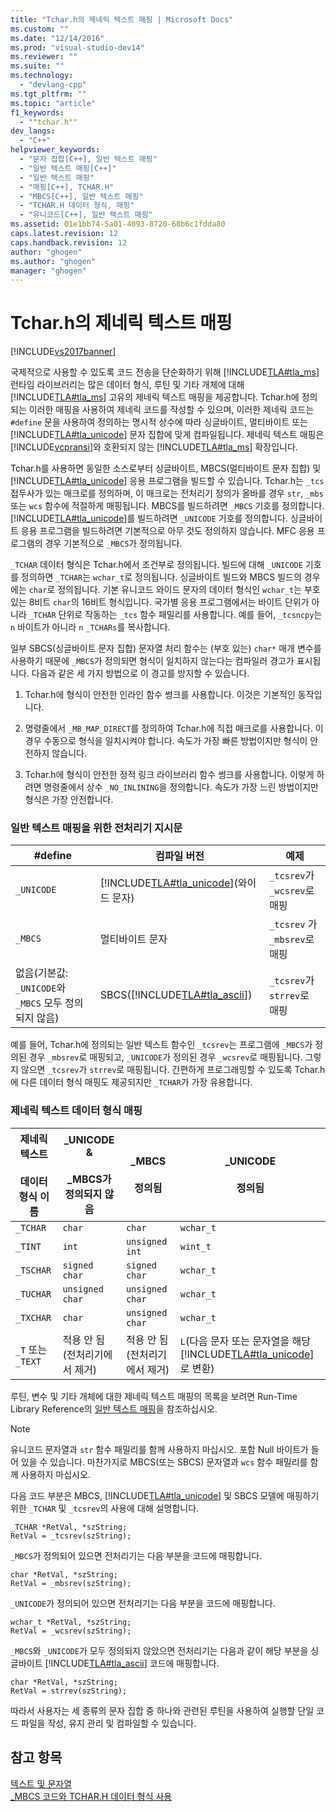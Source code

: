 ```yaml
---
title: "Tchar.h의 제네릭 텍스트 매핑 | Microsoft Docs"
ms.custom: ""
ms.date: "12/14/2016"
ms.prod: "visual-studio-dev14"
ms.reviewer: ""
ms.suite: ""
ms.technology: 
  - "devlang-cpp"
ms.tgt_pltfrm: ""
ms.topic: "article"
f1_keywords: 
  - ""tchar.h""
dev_langs: 
  - "C++"
helpviewer_keywords: 
  - "문자 집합[C++], 일반 텍스트 매핑"
  - "일반 텍스트 매핑[C++]"
  - "일반 텍스트 매핑"
  - "매핑[C++], TCHAR.H"
  - "MBCS[C++], 일반 텍스트 매핑"
  - "TCHAR.H 데이터 형식, 매핑"
  - "유니코드[C++], 일반 텍스트 매핑"
ms.assetid: 01e1bb74-5a01-4093-8720-68b6c1fdda80
caps.latest.revision: 12
caps.handback.revision: 12
author: "ghogen"
ms.author: "ghogen"
manager: "ghogen"
---
```

# Tchar.h의 제네릭 텍스트 매핑
[!INCLUDE[vs2017banner](../assembler/inline/includes/vs2017banner.md)]

국제적으로 사용할 수 있도록 코드 전송을 단순화하기 위해 [!INCLUDE[TLA#tla_ms](../text/includes/tlasharptla_ms_md.md)] 런타임 라이브러리는 많은 데이터 형식, 루틴 및 기타 개체에 대해 [!INCLUDE[TLA#tla_ms](../text/includes/tlasharptla_ms_md.md)] 고유의 제네릭 텍스트 매핑을 제공합니다.  Tchar.h에 정의되는 이러한 매핑을 사용하여 제네릭 코드를 작성할 수 있으며, 이러한 제네릭 코드는 `#define` 문을 사용하여 정의하는 명시적 상수에 따라 싱글바이트, 멀티바이트 또는 [!INCLUDE[TLA#tla_unicode](../cpp/includes/tlasharptla_unicode_md.md)] 문자 집합에 맞게 컴파일됩니다.  제네릭 텍스트 매핑은 [!INCLUDE[vcpransi](../preprocessor/includes/vcpransi_md.md)]와 호환되지 않는 [!INCLUDE[TLA#tla_ms](../text/includes/tlasharptla_ms_md.md)] 확장입니다.  
  
 Tchar.h를 사용하면 동일한 소스로부터 싱글바이트, MBCS\(멀티바이트 문자 집합\) 및 [!INCLUDE[TLA#tla_unicode](../cpp/includes/tlasharptla_unicode_md.md)] 응용 프로그램을 빌드할 수 있습니다.  Tchar.h는 `_tcs` 접두사가 있는 매크로를 정의하며, 이 매크로는 전처리기 정의가 올바를 경우 `str`, `_mbs` 또는 `wcs` 함수에 적절하게 매핑됩니다.  MBCS를 빌드하려면 `_MBCS` 기호를 정의합니다.  [!INCLUDE[TLA#tla_unicode](../cpp/includes/tlasharptla_unicode_md.md)]를 빌드하려면 `_UNICODE` 기호를 정의합니다.  싱글바이트 응용 프로그램을 빌드하려면 기본적으로 아무 것도 정의하지 않습니다.  MFC 응용 프로그램의 경우 기본적으로 `_MBCS`가 정의됩니다.  
  
 `_TCHAR` 데이터 형식은 Tchar.h에서 조건부로 정의됩니다.  빌드에 대해 `_UNICODE` 기호를 정의하면 `_TCHAR`는 `wchar_t`로 정의됩니다. 싱글바이트 빌드와 MBCS 빌드의 경우에는 `char`로 정의됩니다. 기본 유니코드 와이드 문자의 데이터 형식인 `wchar_t`는 부호 있는 8비트 `char`의 16비트 형식입니다. 국가별 응용 프로그램에서는 바이트 단위가 아니라 `_TCHAR` 단위로 작동하는 `_tcs` 함수 패밀리를 사용합니다.  예를 들어, `_tcsncpy`는 `n` 바이트가 아니라 `n` `_TCHARs`를 복사합니다.  
  
 일부 SBCS\(싱글바이트 문자 집합\) 문자열 처리 함수는 \(부호 있는\) `char*` 매개 변수를 사용하기 때문에 `_MBCS`가 정의되면 형식이 일치하지 않는다는 컴파일러 경고가 표시됩니다.  다음과 같은 세 가지 방법으로 이 경고를 방지할 수 있습니다.  
  
1.  Tchar.h에 형식이 안전한 인라인 함수 썽크를 사용합니다.  이것은 기본적인 동작입니다.  
  
2.  명령줄에서 `_MB_MAP_DIRECT`를 정의하여 Tchar.h에 직접 매크로를 사용합니다.  이 경우 수동으로 형식을 일치시켜야 합니다.  속도가 가장 빠른 방법이지만 형식이 안전하지 않습니다.  
  
3.  Tchar.h에 형식이 안전한 정적 링크 라이브러리 함수 썽크를 사용합니다.  이렇게 하려면 명령줄에서 상수 `_NO_INLINING`을 정의합니다.  속도가 가장 느린 방법이지만 형식은 가장 안전합니다.  
  
### 일반 텍스트 매핑을 위한 전처리기 지시문  
  
|\#define|컴파일 버전|예제|  
|--------------|------------|--------|  
|`_UNICODE`|[!INCLUDE[TLA#tla_unicode](../cpp/includes/tlasharptla_unicode_md.md)]\(와이드 문자\)|`_tcsrev`가 `_wcsrev`로 매핑|  
|`_MBCS`|멀티바이트 문자|`_tcsrev` 가 `_mbsrev`로 매핑|  
|없음\(기본값: `_UNICODE`와 `_MBCS` 모두 정의되지 않음\)|SBCS\([!INCLUDE[TLA#tla_ascii](../text/includes/tlasharptla_ascii_md.md)]\)|`_tcsrev`가 `strrev`로 매핑|  
  
 예를 들어, Tchar.h에 정의되는 일반 텍스트 함수인 `_tcsrev`는 프로그램에 `_MBCS`가 정의된 경우 `_mbsrev`로 매핑되고, `_UNICODE`가 정의된 경우 `_wcsrev`로 매핑됩니다.  그렇지 않으면 `_tcsrev`가 `strrev`로 매핑됩니다.  간편하게 프로그래밍할 수 있도록 Tchar.h에 다른 데이터 형식 매핑도 제공되지만 `_TCHAR`가 가장 유용합니다.  
  
### 제네릭 텍스트 데이터 형식 매핑  
  
|제네릭 텍스트<br /><br /> 데이터 형식 이름|\_UNICODE &<br /><br /> \_MBCS가 정의되지 않음|\_MBCS<br /><br /> 정의됨|\_UNICODE<br /><br /> 정의됨|  
|---------------------------|-------------------------------------|--------------------|-----------------------|  
|`_TCHAR`|`char`|`char`|`wchar_t`|  
|`_TINT`|`int`|`unsigned int`|`wint_t`|  
|`_TSCHAR`|`signed char`|`signed char`|`wchar_t`|  
|`_TUCHAR`|`unsigned char`|`unsigned char`|`wchar_t`|  
|`_TXCHAR`|`char`|`unsigned char`|`wchar_t`|  
|`_T` 또는 `_TEXT`|적용 안 됨\(전처리기에서 제거\)|적용 안 됨\(전처리기에서 제거\)|`L`\(다음 문자 또는 문자열을 해당 [!INCLUDE[TLA#tla_unicode](../cpp/includes/tlasharptla_unicode_md.md)]로 변환\)|  
  
 루틴, 변수 및 기타 개체에 대한 제네릭 텍스트 매핑의 목록을 보려면 Run\-Time Library Reference의 [일반 텍스트 매핑](../c-runtime-library/generic-text-mappings.md)을 참조하십시오.  
  
> [!NOTE]
>  유니코드 문자열과 `str` 함수 패밀리를 함께 사용하지 마십시오. 포함 Null 바이트가 들어 있을 수 있습니다.  마찬가지로 MBCS\(또는 SBCS\) 문자열과 `wcs` 함수 패밀리를 함께 사용하지 마십시오.  
  
 다음 코드 부분은 MBCS, [!INCLUDE[TLA#tla_unicode](../cpp/includes/tlasharptla_unicode_md.md)] 및 SBCS 모델에 매핑하기 위한 `_TCHAR` 및 `_tcsrev`의 사용에 대해 설명합니다.  
  
```  
_TCHAR *RetVal, *szString;  
RetVal = _tcsrev(szString);  
```  
  
 `_MBCS`가 정의되어 있으면 전처리기는 다음 부분을 코드에 매핑합니다.  
  
```  
char *RetVal, *szString;  
RetVal = _mbsrev(szString);  
```  
  
 `_UNICODE`가 정의되어 있으면 전처리기는 다음 부분을 코드에 매핑합니다.  
  
```  
wchar_t *RetVal, *szString;  
RetVal = _wcsrev(szString);  
```  
  
 `_MBCS`와 `_UNICODE`가 모두 정의되지 않았으면 전처리기는 다음과 같이 해당 부분을 싱글바이트 [!INCLUDE[TLA#tla_ascii](../text/includes/tlasharptla_ascii_md.md)] 코드에 매핑합니다.  
  
```  
char *RetVal, *szString;  
RetVal = strrev(szString);  
```  
  
 따라서 사용자는 세 종류의 문자 집합 중 하나와 관련된 루틴을 사용하여 실행할 단일 코드 파일을 작성, 유지 관리 및 컴파일할 수 있습니다.  
  
## 참고 항목  
 [텍스트 및 문자열](../text/text-and-strings-in-visual-cpp.md)   
 [\_MBCS 코드와 TCHAR.H 데이터 형식 사용](../text/using-tchar-h-data-types-with-mbcs-code.md)